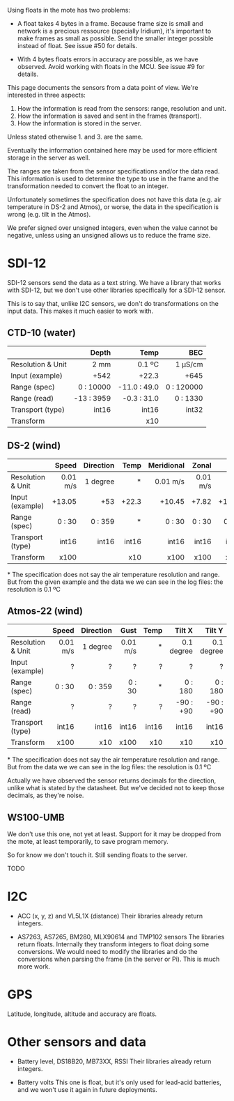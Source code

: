 Using floats in the mote has two problems:

- A float takes 4 bytes in a frame. Because frame size is small and network is
  a precious ressource (specially Iridium), it's important to make frames as
  small as possible. Send the smaller integer possible instead of float.
  See issue #50 for details.

- With 4 bytes floats errors in accuracy are possible, as we have observed.
  Avoid working with floats in the MCU.
  See issue #9 for details.

This page documents the sensors from a data point of view. We're interested in
three aspects:

1. How the information is read from the sensors: range, resolution and unit.
2. How the information is saved and sent in the frames (transport).
3. How the information is stored in the server.

Unless stated otherwise 1. and 3. are the same.

Eventually the information contained here may be used for more efficient
storage in the server as well.

The ranges are taken from the sensor specifications and/or the data read.
This information is used to determine the type to use in the frame and
the transformation needed to convert the float to an integer.

Unfortunately sometimes the specification does not have this data (e.g. air
temperature in DS-2 and Atmos), or worse, the data in the specification is
wrong (e.g. tilt in the Atmos).

We prefer signed over unsigned integers, even when the value cannot be
negative, unless using an unsigned allows us to reduce the frame size.

# SDI-12

SDI-12 sensors send the data as a text string. We have a library that works
with SDI-12, but we don't use other libraries specifically for a SDI-12 sensor.

This is to say that, unlike I2C sensors, we don't do transformations on the
input data. This makes it much easier to work with.

## CTD-10 (water)

|                   | Depth       | Temp         | BEC        |
| ----------------- | -----------:| ------------:| ----------:|
| Resolution & Unit |        2 mm |       0.1 ºC |    1 µS/cm |
| Input (example)   |        +542 |        +22.3 |       +645 |
| Range (spec)      |   0 : 10000 | -11.0 : 49.0 | 0 : 120000 |
| Range (read)      | -13 :  3959 |  -0.3 : 31.0 | 0 :   1330 |
| Transport (type)  |       int16 |        int16 |      int32 |
| Transform         |             |          x10 |            |


## DS-2 (wind)

|                   | Speed       | Direction    | Temp       | Meridional | Zonal    |     Gust |
| ----------------- | -----------:| ------------:| ----------:| ----------:| --------:| --------:|
| Resolution & Unit |    0.01 m/s |     1 degree |         \* |   0.01 m/s | 0.01 m/s | 0.01 m/s |
| Input (example)   |      +13.05 |          +53 |      +22.3 |     +10.45 |    +7.82 |   +13.05 |
| Range (spec)      |      0 : 30 |      0 : 359 |         \* |     0 : 30 |   0 : 30 |   0 : 30 |
| Transport (type)  |       int16 |        int16 |      int16 |      int16 |    int16 |    int16 |
| Transform         |        x100 |              |        x10 |       x100 |     x100 |     x100 |

\* The specification does not say the air temperature resolution and range.
But from the given example and the data we we can see in the log files: the
resolution is 0.1 ºC


## Atmos-22 (wind)

|                   | Speed       | Direction    | Gust       | Temp       | Tilt X     | Tilt Y     |
| ----------------- | -----------:| ------------:| ----------:| ----------:| ----------:| ----------:|
| Resolution & Unit |    0.01 m/s |     1 degree |   0.01 m/s |         \* | 0.1 degree | 0.1 degree |
| Input (example)   |           ? |            ? |          ? |          ? |          ? |          ? |
| Range (spec)      |      0 : 30 |      0 : 359 |     0 : 30 |         \* |    0 : 180 |    0 : 180 |
| Range (read)      |           ? |            ? |          ? |          ? |  -90 : +90 |  -90 : +90 |
| Transport (type)  |       int16 |        int16 |      int16 |      int16 |      int16 |      int16 |
| Transform         |        x100 |          x10 |       x100 |        x10 |        x10 |        x10 |

\* The specification does not say the air temperature resolution and range.
But from the data we we can see in the log files: the resolution is 0.1 ºC

Actually we have observed the sensor returns decimals for the direction,
unlike what is stated by the datasheet. But we've decided not to keep
those decimals, as they're noise.


## WS100-UMB

We don't use this one, not yet at least. Support for it may be dropped from the
mote, at least temporarily, to save program memory.

So for know we don't touch it. Still sending floats to the server.

TODO


# I2C

- ACC (x, y, z) and VL5L1X (distance)
  Their libraries already return integers.

- AS7263, AS7265, BM280, MLX90614 and TMP102 sensors
  The libraries return floats. Internally they transform integers to float
  doing some conversions. We would need to modify the libraries and do the
  conversions when parsing the frame (in the server or Pi). This is much more
  work.


# GPS

Latitude, longitude, altitude and accuracy are floats.


# Other sensors and data

- Battery level, DS18B20, MB73XX, RSSI
  Their libraries already return integers.

- Battery volts
  This one is float, but it's only used for lead-acid batteries, and we won't
  use it again in future deployments.
